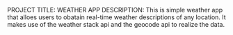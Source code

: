 PROJECT TITLE: WEATHER APP
DESCRIPTION: This is simple weather app that alloes users to obatain real-time weather descriptions of any location.
It makes use of the weather stack api and the geocode api to realize the data.
